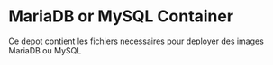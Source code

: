 # MariaDB or MySQL Container

Ce depot contient les fichiers necessaires pour deployer des images MariaDB ou MySQL
